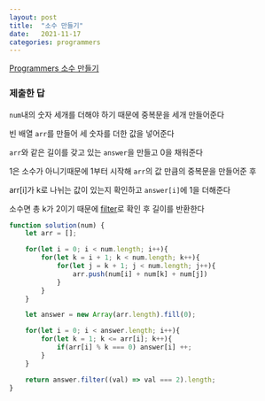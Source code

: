 ```yaml
---
layout: post
title:  "소수 만들기"
date:   2021-11-17
categories: programmers
---
```

[Programmers 소수 만들기](https://programmers.co.kr/learn/courses/30/lessons/12977?language=javascript)

### 제출한 답

`num`내의 숫자 세개를 더해야 하기 때문에 중복문을 세개 만들어준다

빈 배열 `arr`를 만들어 세 숫자를 더한 값을 넣어준다

`arr`와 같은 길이를 갖고 있는 `answer`을 만들고 0을 채워준다

1은 소수가 아니기때문에 1부터 시작해 `arr`의 값 만큼의 중복문을 만들어준 후

arr[i]가 k로 나뉘는 값이 있는지 확인하고 `answer[i]`에 1을 더해준다

소수면 총 k가 2이기 때문에 [filter](https://developer.mozilla.org/ko/docs/Web/JavaScript/Reference/Global_Objects/Array/filter)로 확인 후 길이를 반환한다
```js
function solution(num) {
    let arr = [];

    for(let i = 0; i < num.length; i++){
        for(let k = i + 1; k < num.length; k++){
            for(let j = k + 1; j < num.length; j++){
                arr.push(num[i] + num[k] + num[j])
            }
        }
    }

    let answer = new Array(arr.length).fill(0);

    for(let i = 0; i < answer.length; i++){
        for(let k = 1; k <= arr[i]; k++){
            if(arr[i] % k === 0) answer[i] ++; 
        }
    }

    return answer.filter((val) => val === 2).length;
}
```